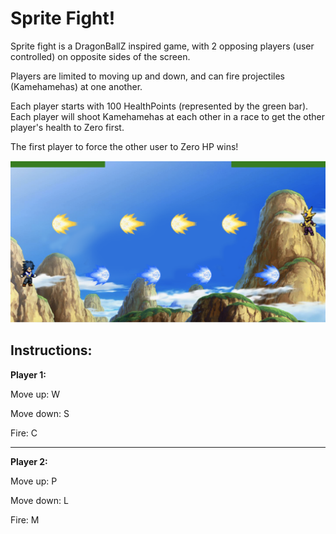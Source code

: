 # Sprite Fight!
Sprite fight is a DragonBallZ inspired game, with 2 opposing players (user controlled) on opposite sides of the screen.

Players are limited to moving up and down, and can fire projectiles (Kamehamehas) at one another.

Each player starts with 100 HealthPoints (represented by the green bar). Each player will shoot Kamehamehas at each other in a race to get the other player's health to Zero first.

The first player to force the other user to Zero HP wins!

![Sprite Fight Screenshot](https://raw.githubusercontent.com/phillio/sprite-fight/master/pics/Sprite%20Fight%20Screen%20Shot.png)

## Instructions:

**Player 1:**

Move up: W

Move down: S

Fire: C

--------------

**Player 2:**

Move up: P

Move down: L

Fire: M
